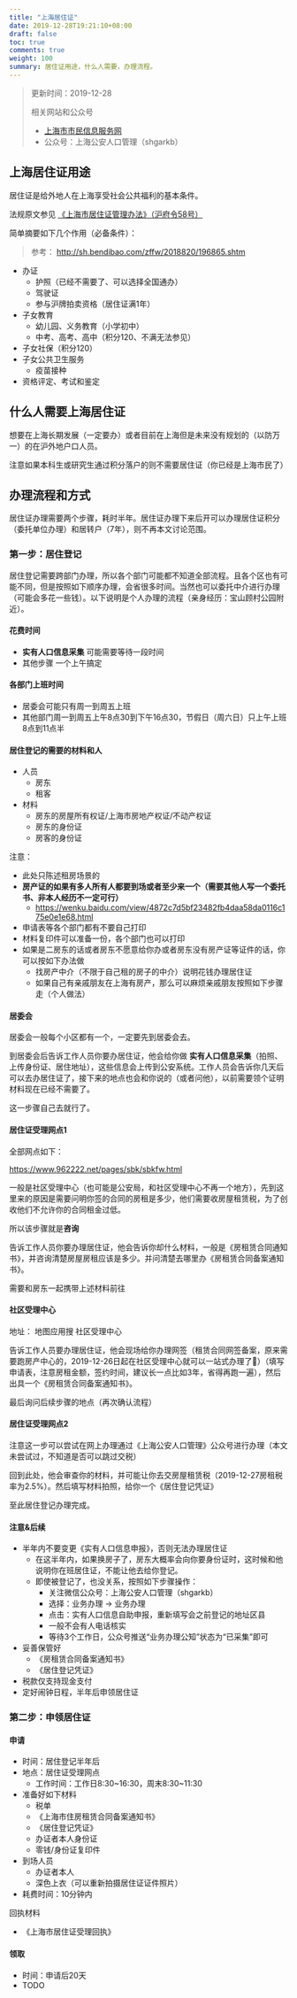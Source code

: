 ```yaml
---
title: "上海居住证"
date: 2019-12-28T19:21:10+08:00
draft: false
toc: true
comments: true
weight: 100
summary: 居住证用途，什么人需要，办理流程。
---
```


> 更新时间：2019-12-28
>
> 相关网站和公众号
> * [上海市市民信息服务网](https://www.962222.net/index.html)
> * 公众号：上海公安人口管理（shgarkb）

## 上海居住证用途

居住证是给外地人在上海享受社会公共福利的基本条件。

法规原文参见 [《上海市居住证管理办法》（沪府令58号）](http://www.shanghai.gov.cn/nw2/nw2314/nw2319/nw12344/u26aw54292.html)

简单摘要如下几个作用（必备条件）：

> 参考： http://sh.bendibao.com/zffw/2018820/196865.shtm

* 办证
    * 护照（已经不需要了、可以选择全国通办）
    * 驾驶证
    * 参与沪牌拍卖资格（居住证满1年）
* 子女教育
    * 幼儿园、义务教育（小学初中）
    * 中考、高考、高中（积分120、不满无法参见）
* 子女社保（积分120）
* 子女公共卫生服务
    * 疫苗接种
* 资格评定、考试和鉴定

## 什么人需要上海居住证

想要在上海长期发展（一定要办）或者目前在上海但是未来没有规划的（以防万一）的在沪外地户口人员。

注意如果本科生或研究生通过积分落户的则不需要居住证（你已经是上海市民了）

## 办理流程和方式

居住证办理需要两个步骤，耗时半年。居住证办理下来后开可以办理居住证积分（委托单位办理）和居转户（7年），则不再本文讨论范围。

### 第一步：居住登记

居住登记需要跨部门办理，所以各个部门可能都不知道全部流程。且各个区也有可能不同，但是按照如下顺序办理，会省很多时间。当然也可以委托中介进行办理（可能会多花一些钱）。以下说明是个人办理的流程（亲身经历：宝山顾村公园附近）。

#### 花费时间

* **实有人口信息采集** 可能需要等待一段时间
* 其他步骤 一个上午搞定

#### 各部门上班时间

* 居委会可能只有周一到周五上班
* 其他部门周一到周五上午8点30到下午16点30，节假日（周六日）只上午上班8点到11点半

#### 居住登记的需要的材料和人

* 人员
    * 房东
    * 租客
* 材料
    * 房东的房屋所有权证/上海市房地产权证/不动产权证
    * 房东的身份证
    * 房客的身份证

注意：

* 此处只陈述租房场景的
* **房产证的如果有多人所有人都要到场或者至少来一个（需要其他人写一个委托书、非本人经历不一定可行）**
    * https://wenku.baidu.com/view/4872c7d5bf23482fb4daa58da0116c175e0e1e68.html
* 申请表等各个部门都有不要自己打印
* 材料复印件可以准备一份，各个部门也可以打印
* 如果是二房东的话或者房东不愿意给你办或者房东没有房产证等证件的话，你可以按如下办法做
    * 找房产中介（不限于自己租的房子的中介）说明花钱办理居住证
    * 如果自己有亲戚朋友在上海有房产，那么可以麻烦亲戚朋友按照如下步骤走（个人做法）

#### 居委会

居委会一般每个小区都有一个，一定要先到居委会去。

到居委会后告诉工作人员你要办居住证，他会给你做 **实有人口信息采集**（拍照、上传身份证、居住地址），这些信息会上传到公安系统。工作人员会告诉你几天后可以去办居住证了，接下来的地点也会和你说的（或者问他），以前需要领个证明材料现在已经不需要了。

这一步骤自己去就行了。

#### 居住证受理网点1

全部网点如下：

https://www.962222.net/pages/sbk/sbkfw.html

一般是社区受理中心（也可能是公安局，和社区受理中心不再一个地方），先到这里来的原因是需要问明你签的合同的房租是多少，他们需要收房屋租赁税，为了创收他们不允许你的合同租金过低。

所以该步骤就是**咨询**

告诉工作人员你要办理居住证，他会告诉你却什么材料，一般是《房租赁合同通知书》，并咨询清楚房屋房租应该是多少。并问清楚去哪里办《房租赁合同备案通知书》。

需要和房东一起携带上述材料前往

#### 社区受理中心

地址： 地图应用搜 社区受理中心

告诉工作人员要办理居住证，他会现场给你办理网签（租赁合同网签备案，原来需要跑房产中心的，2019-12-26日起在社区受理中心就可以一站式办理了🎉）（填写申请表，注意房租金额，签约时间，建议长一点比如3年，省得再跑一遍），然后出具一个《房租赁合同备案通知书》。

最后询问后续步骤的地点（再次确认流程）

#### 居住证受理网点2

注意这一步可以尝试在网上办理通过《上海公安人口管理》公众号进行办理（本文未尝试过，不知道是否可以跳过交税）

回到此处，他会审查你的材料，并可能让你去交房屋租赁税（2019-12-27房租税率为2.5%）。然后填写材料拍照，给你一个《居住登记凭证》

至此居住登记办理完成。

#### **注意&后续**

* 半年内不要变更《实有人口信息申报》，否则无法办理居住证
    * 在这半年内，如果换房子了，房东大概率会向你要身份证时，这时候和他说明你在班居住证，不能让他去给你登记。
    * 即使被登记了，也没关系，按照如下步骤操作：
        * 关注微信公众号：上海公安人口管理（shgarkb）
        * 选择：业务办理 -> 业务办理
        * 点击：实有人口信息自助申报，重新填写会之前登记的地址区县
        * 一般不会有人电话核实
        * 等待3个工作日，公众号推送“业务办理公知”状态为“已采集”即可
* 妥善保管好
    * 《房租赁合同备案通知书》
    * 《居住登记凭证》
* 税款仅支持现金支付
* 定好闹钟日程，半年后申领居住证

### 第二步：申领居住证

#### 申请

* 时间：居住登记半年后
* 地点：居住证受理网点
    * 工作时间：工作日8:30~16:30，周末8:30~11:30
* 准备好如下材料
    * 税单
    * 《上海市住房租赁合同备案通知书》
    * 《居住登记凭证》
    * 办证者本人身份证
    * 零钱/身份证复印件
* 到场人员
    * 办证者本人
    * 深色上衣（可以重新拍摄居住证证件照片）
* 耗费时间：10分钟内

回执材料

* 《上海市居住证受理回执》

#### 领取

* 时间：申请后20天
* TODO
